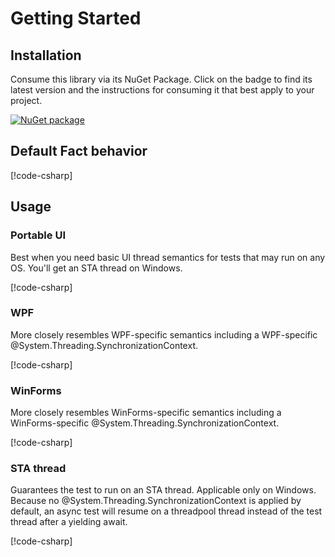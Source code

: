 # Getting Started

## Installation

Consume this library via its NuGet Package.
Click on the badge to find its latest version and the instructions for consuming it that best apply to your project.

[![NuGet package](https://img.shields.io/nuget/v/xunit.stafact.svg)](https://www.nuget.org/packages/Xunit.StaFact)

## Default Fact behavior

[!code-csharp[](../../samples/SampleTests.cs#Fact)]

## Usage

### Portable UI

Best when you need basic UI thread semantics for tests that may run on any OS.
You'll get an STA thread on Windows.

[!code-csharp[](../../samples/SampleTests.cs#UIFact)]

### WPF

More closely resembles WPF-specific semantics including a WPF-specific @System.Threading.SynchronizationContext.

[!code-csharp[](../../samples/SampleTests.cs#WpfFact)]

### WinForms

More closely resembles WinForms-specific semantics including a WinForms-specific @System.Threading.SynchronizationContext.

[!code-csharp[](../../samples/SampleTests.cs#WinFormsFact)]

### STA thread

Guarantees the test to run on an STA thread.
Applicable only on Windows.
Because no @System.Threading.SynchronizationContext is applied by default, an async test will resume on a threadpool thread instead of the test thread after a yielding await.

[!code-csharp[](../../samples/SampleTests.cs#STAFact)]

